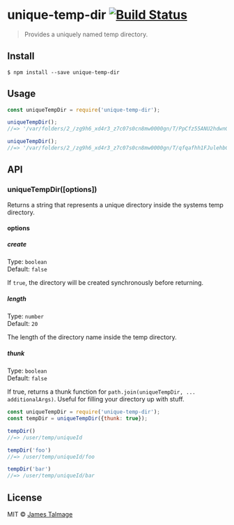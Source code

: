 # unique-temp-dir [![Build Status](https://travis-ci.org/jamestalmage/unique-temp-dir.svg?branch=master)](https://travis-ci.org/jamestalmage/unique-temp-dir)

> Provides a uniquely named temp directory.


## Install

```
$ npm install --save unique-temp-dir
```


## Usage

```js
const uniqueTempDir = require('unique-temp-dir');

uniqueTempDir();
//=> '/var/folders/2_/zg9h6_xd4r3_z7c07s0cn8mw0000gn/T/PpCfz55ANU2hdwnGzgny'

uniqueTempDir();
//=> '/var/folders/2_/zg9h6_xd4r3_z7c07s0cn8mw0000gn/T/qfqafhh1FJulehbCDAPk'
```


## API

### uniqueTempDir([options])

Returns a string that represents a unique directory inside the systems temp directory.

#### options

##### create

Type: `boolean`  
Default: `false`

If `true`, the directory will be created synchronously before returning.

##### length

Type: `number`  
Default: `20`

The length of the directory name inside the temp directory.

##### thunk

Type: `boolean`  
Default: `false`

If true, returns a thunk function for `path.join(uniqueTempDir, ... additionalArgs)`. Useful for filling your directory up with stuff.

```js                     
const uniqueTempDir = require('unique-temp-dir');
const tempDir = uniqueTempDir({thunk: true});

tempDir()
//=> /user/temp/uniqueId

tempDir('foo')
//=> /user/temp/uniqueId/foo

tempDir('bar')
//=> /user/temp/uniqueId/bar
```

## License

MIT © [James Talmage](http://github.com/jamestalmage)
